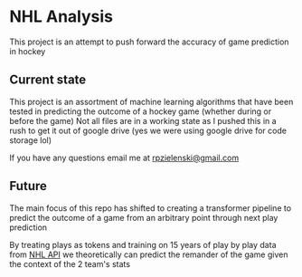 # NHL Analysis

This project is an attempt to push forward the accuracy of game prediction in hockey

## Current state

This project is an assortment of machine learning algorithms that have been tested in predicting the outcome of a hockey game (whether during or before the game)
Not all files are in a working state as I pushed this in a rush to get it out of google drive (yes we were using google drive for code storage lol)

If you have any questions email me at rpzielenski@gmail.com

## Future

The main focus of this repo has shifted to creating a transformer pipeline to predict the outcome of a game from an arbitrary point through next play prediction

By treating plays as tokens and training on 15 years of play by play data from [NHL API](https://github.com/Zmalski/NHL-API-Reference) we theoretically can predict the remander of the game given the context of the 2 team's stats
